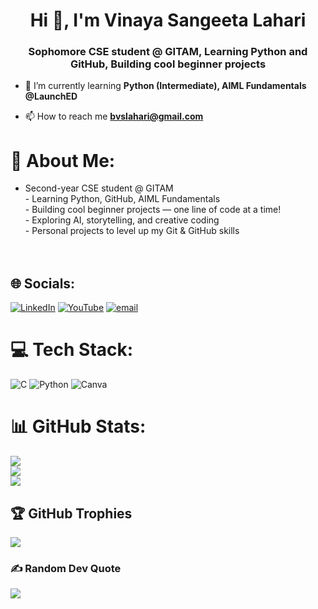 <h1 align="center">Hi 👋, I'm Vinaya Sangeeta Lahari</h1>
<h3 align="center">Sophomore CSE student @ GITAM, Learning Python and GitHub, Building cool beginner projects</h3>

- 🌱 I’m currently learning **Python (Intermediate), AIML Fundamentals @LaunchED**

- 📫 How to reach me **bvslahari@gmail.com**

# 💫 About Me:
- Second-year CSE student @ GITAM<br>- Learning Python, GitHub, AIML Fundamentals <br>-  Building cool beginner projects — one line of code at a time!<br>- Exploring AI, storytelling, and creative coding<br>- Personal projects to level up my Git & GitHub skills<br><br><br>


## 🌐 Socials:
[![LinkedIn](https://img.shields.io/badge/LinkedIn-%230077B5.svg?logo=linkedin&logoColor=white)](https://linkedin.com/in/vinaya-sangeeta-lahari-baswa-027892316/) [![YouTube](https://img.shields.io/badge/YouTube-%23FF0000.svg?logo=YouTube&logoColor=white)](https://youtube.com/@UCwwdsRu38RC6zO_ZizkERjg) [![email](https://img.shields.io/badge/Email-D14836?logo=gmail&logoColor=white)](mailto:bvslahari@gmail.com) 

# 💻 Tech Stack:
![C](https://img.shields.io/badge/c-%2300599C.svg?style=for-the-badge&logo=c&logoColor=white) ![Python](https://img.shields.io/badge/python-3670A0?style=for-the-badge&logo=python&logoColor=ffdd54) ![Canva](https://img.shields.io/badge/Canva-%2300C4CC.svg?style=for-the-badge&logo=Canva&logoColor=white)
# 📊 GitHub Stats:
![](https://github-readme-stats.vercel.app/api?username=bvslahari007&theme=dark&hide_border=false&include_all_commits=false&count_private=false)<br/>
![](https://nirzak-streak-stats.vercel.app/?user=bvslahari007&theme=dark&hide_border=false)<br/>
![](https://github-readme-stats.vercel.app/api/top-langs/?username=bvslahari007&theme=dark&hide_border=false&include_all_commits=false&count_private=false&layout=compact)

## 🏆 GitHub Trophies
![](https://github-profile-trophy.vercel.app/?username=bvslahari007&theme=radical&no-frame=false&no-bg=true&margin-w=4)

### ✍️ Random Dev Quote
![](https://quotes-github-readme.vercel.app/api?type=horizontal&theme=radical)

<!-- Proudly created with GPRM ( https://gprm.itsvg.in ) -->
